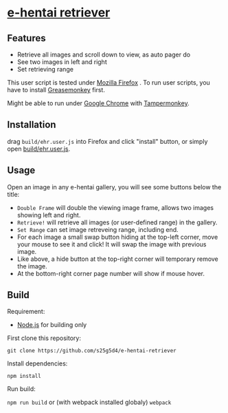 [e-hentai retriever](https://github.com/s25g5d4/e-hentai-retriever)
===========================================

## Features

- Retrieve all images and scroll down to view, as auto pager do
- See two images in left and right
- Set retrieving range

This user script is tested under [Mozilla Firefox](https://www.mozilla.org/)
. To run user scripts, you have to install [Greasemonkey](https://addons.mozilla.org/zh-tw/firefox/addon/greasemonkey/)
first.

Might be able to run under [Google Chrome](http://www.google.com/chrome/) with [Tampermonkey](https://chrome.google.com/webstore/detail/tampermonkey/dhdgffkkebhmkfjojejmpbldmpobfkfo).

## Installation

drag `build/ehr.user.js` into Firefox and click "install" button,
or simply open [build/ehr.user.js](https://github.com/s25g5d4/e-hentai-retriever/raw/master/build/ehr.user.js).

## Usage

Open an image in any e-hentai gallery, you will see some buttons below the
title:

- `Double Frame` will double the viewing image frame, allows two images showing
    left and right.
- `Retrieve!` will retrieve all images (or user-defined range) in the gallery.
- `Set Range` can set image retreveing range, including end.
- For each image a small swap button hiding at the top-left corner, move your
  mouse to see it and click! It will swap the image with previous image.
- Like above, a hide button at the top-right corner will temporary remove the
  image.
- At the bottom-right corner page number will show if mouse hover.

## Build

Requirement:

- [Node.js](https://nodejs.org/en/) for building only

First clone this repository:

`git clone https://github.com/s25g5d4/e-hentai-retriever`

Install dependencies:

`npm install`

Run build:

`npm run build` or (with webpack installed globaly) `webpack`
